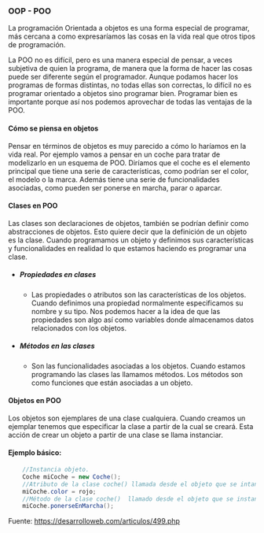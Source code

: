 ### OOP - POO
La programación Orientada a objetos es una forma especial de programar, más cercana a como expresaríamos las cosas en la vida real que otros tipos de programación.

La POO no es difícil, pero es una manera especial de pensar, a veces subjetiva de quien la programa, de manera que la forma de hacer las cosas puede ser diferente según el programador. Aunque podamos hacer los programas de formas distintas, no todas ellas son correctas, lo difícil no es programar orientado a objetos sino programar bien. Programar bien es importante porque así nos podemos aprovechar de todas las ventajas de la POO.

#### Cómo se piensa en objetos
Pensar en términos de objetos es muy parecido a cómo lo haríamos en la vida real. Por ejemplo vamos a pensar en un coche para tratar de modelizarlo en un esquema de POO. Diríamos que el coche es el elemento principal que tiene una serie de características, como podrían ser el color, el modelo o la marca. Además tiene una serie de funcionalidades asociadas, como pueden ser ponerse en marcha, parar o aparcar.

#### Clases en POO
Las clases son declaraciones de objetos, también se podrían definir como abstracciones de objetos. Esto quiere decir que la definición de un objeto es la clase. Cuando programamos un objeto y definimos sus características y funcionalidades en realidad lo que estamos haciendo es programar una clase.

- ##### Propiedades en clases 
  - Las propiedades o atributos son las características de los objetos. Cuando definimos una propiedad normalmente especificamos su nombre y su tipo. Nos podemos hacer a la idea de que las propiedades son algo así como variables donde almacenamos datos relacionados con los objetos.

- ##### Métodos en las clases 
  - Son las funcionalidades asociadas a los objetos. Cuando estamos programando las clases las llamamos métodos. Los métodos son como funciones que están asociadas a un objeto.
  
#### Objetos en POO
Los objetos son ejemplares de una clase cualquiera. Cuando creamos un ejemplar tenemos que especificar la clase a partir de la cual se creará. Esta acción de crear un objeto a partir de una clase se llama instanciar.

#### Ejemplo básico:

```java
	//Instancia objeto.
	Coche miCoche = new Coche();
	//Atributo de la clase coche() llamada desde el objeto que se intancio.
	miCoche.color = rojo;
	//Método de la clase coche()  llamado desde el objeto que se instancio.
	miCoche.ponerseEnMarcha();
```

Fuente:
https://desarrolloweb.com/articulos/499.php